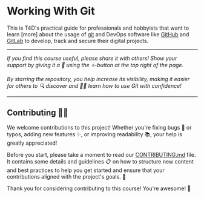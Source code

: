 # Working With Git

This is T4D's practical guide for professionals and hobbyists that want to
learn [more] about the usage of [git](https://git-scm.com/) and DevOps software
like [GitHub](https://github.com) and [GitLab](https://gitlab.com) to develop,
track and secure their digital projects.

<!-- include-before -->

---

_If you find this course useful, please share it with others! Show your support by giving it a 🌟 using the ⭐-button at the top right of the page._

_By starring the repository, you help increase its visibility, making it easier for others to 🔍 discover and 👩‍🎓 learn how to use Git with confidence!_

---

## Contributing 🤝🎉

We welcome contributions to this project!
Whether you're fixing bugs 🐛 or typos, adding new features ✨, or improving readability 📚, your help is greatly appreciated!

Before you start, please take a moment to read our [CONTRIBUTING.md](CONTRIBUTING.md) file.
It contains some details and guidelines 📋 on how to structure new content and best practices to help you get started and ensure that your contributions aligned with the project's goals. 🚀

Thank you for considering contributing to this course! You're awesome! 🌟
